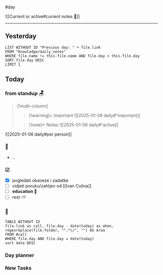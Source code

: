 #day

![[Current or active#current notes 📓]]

---
## Yesterday
```dataview
LIST WITHOUT ID "Previous day: " + file.link
FROM "Knowledge/daily_notes"
WHERE file.name != this.file.name AND file.day < this.file.day
SORT file.day DESC
LIMIT 1
```

## Today

### from standup 🪑

> [!multi-column]
>> [!warning]+ Important
>> ![[2025-01-06 daily#^important]]
>
>> [!note]+ Notes
>> ![[2025-01-06 daily#^active]]

![[2025-01-06 daily#per person]]

###  🎏
- ..

### ☑
- [x] pogledati  obaveze i zadatke
- [ ] vidjeti poruku/zahtjev od [[Ivan Culina]]
- [ ] **education 🎒**
- [ ] rest ⛅ 

### 🤙
```dataview
TABLE WITHOUT ID
file.link as call, file.day - date(today) as when, regexreplace(file.folder, "^.*\/", "") AS Area
FROM #call
WHERE file.day AND file.day = date(today)
sort date DESC
```
### Day planner

### New Tasks
